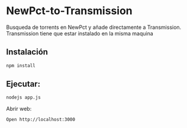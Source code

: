 # NewPct-to-Transmission

Busqueda de torrents en NewPct y añade directamente a Transmission. Transmission tiene que estar instalado en la misma maquina

## Instalación
```bash
npm install
```

## Ejecutar: 
```bash
nodejs app.js
```
Abrir web: 
```bash
Open http://localhost:3000
```

